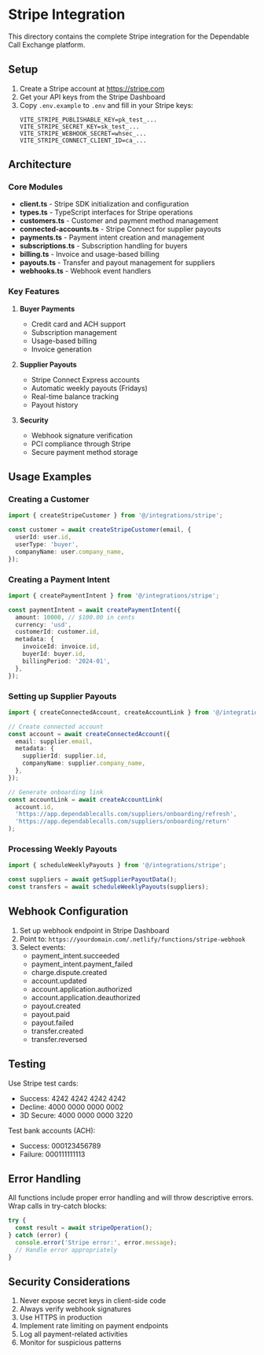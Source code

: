 # Stripe Integration

This directory contains the complete Stripe integration for the Dependable Call Exchange platform.

## Setup

1. Create a Stripe account at https://stripe.com
2. Get your API keys from the Stripe Dashboard
3. Copy `.env.example` to `.env` and fill in your Stripe keys:
   ```
   VITE_STRIPE_PUBLISHABLE_KEY=pk_test_...
   VITE_STRIPE_SECRET_KEY=sk_test_...
   VITE_STRIPE_WEBHOOK_SECRET=whsec_...
   VITE_STRIPE_CONNECT_CLIENT_ID=ca_...
   ```

## Architecture

### Core Modules

- **client.ts** - Stripe SDK initialization and configuration
- **types.ts** - TypeScript interfaces for Stripe operations
- **customers.ts** - Customer and payment method management
- **connected-accounts.ts** - Stripe Connect for supplier payouts
- **payments.ts** - Payment intent creation and management
- **subscriptions.ts** - Subscription handling for buyers
- **billing.ts** - Invoice and usage-based billing
- **payouts.ts** - Transfer and payout management for suppliers
- **webhooks.ts** - Webhook event handlers

### Key Features

1. **Buyer Payments**
   - Credit card and ACH support
   - Subscription management
   - Usage-based billing
   - Invoice generation

2. **Supplier Payouts**
   - Stripe Connect Express accounts
   - Automatic weekly payouts (Fridays)
   - Real-time balance tracking
   - Payout history

3. **Security**
   - Webhook signature verification
   - PCI compliance through Stripe
   - Secure payment method storage

## Usage Examples

### Creating a Customer

```typescript
import { createStripeCustomer } from '@/integrations/stripe';

const customer = await createStripeCustomer(email, {
  userId: user.id,
  userType: 'buyer',
  companyName: user.company_name,
});
```

### Creating a Payment Intent

```typescript
import { createPaymentIntent } from '@/integrations/stripe';

const paymentIntent = await createPaymentIntent({
  amount: 10000, // $100.00 in cents
  currency: 'usd',
  customerId: customer.id,
  metadata: {
    invoiceId: invoice.id,
    buyerId: buyer.id,
    billingPeriod: '2024-01',
  },
});
```

### Setting up Supplier Payouts

```typescript
import { createConnectedAccount, createAccountLink } from '@/integrations/stripe';

// Create connected account
const account = await createConnectedAccount({
  email: supplier.email,
  metadata: {
    supplierId: supplier.id,
    companyName: supplier.company_name,
  },
});

// Generate onboarding link
const accountLink = await createAccountLink(
  account.id,
  'https://app.dependablecalls.com/suppliers/onboarding/refresh',
  'https://app.dependablecalls.com/suppliers/onboarding/return'
);
```

### Processing Weekly Payouts

```typescript
import { scheduleWeeklyPayouts } from '@/integrations/stripe';

const suppliers = await getSupplierPayoutData();
const transfers = await scheduleWeeklyPayouts(suppliers);
```

## Webhook Configuration

1. Set up webhook endpoint in Stripe Dashboard
2. Point to: `https://yourdomain.com/.netlify/functions/stripe-webhook`
3. Select events:
   - payment_intent.succeeded
   - payment_intent.payment_failed
   - charge.dispute.created
   - account.updated
   - account.application.authorized
   - account.application.deauthorized
   - payout.created
   - payout.paid
   - payout.failed
   - transfer.created
   - transfer.reversed

## Testing

Use Stripe test cards:
- Success: 4242 4242 4242 4242
- Decline: 4000 0000 0000 0002
- 3D Secure: 4000 0000 0000 3220

Test bank accounts (ACH):
- Success: 000123456789
- Failure: 000111111113

## Error Handling

All functions include proper error handling and will throw descriptive errors. Wrap calls in try-catch blocks:

```typescript
try {
  const result = await stripeOperation();
} catch (error) {
  console.error('Stripe error:', error.message);
  // Handle error appropriately
}
```

## Security Considerations

1. Never expose secret keys in client-side code
2. Always verify webhook signatures
3. Use HTTPS in production
4. Implement rate limiting on payment endpoints
5. Log all payment-related activities
6. Monitor for suspicious patterns